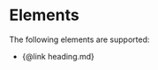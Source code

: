 Elements
=====================================================

The following elements are supported:
- {@link heading.md}
